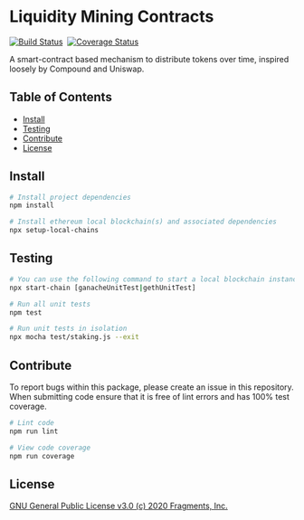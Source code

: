# Liquidity Mining Contracts

[![Build Status](https://travis-ci.com/ampleforth/token-geyser.svg?token=o34Gqy9mFp6fX3Y6jzyy&branch=master)](https://travis-ci.com/ampleforth/token-geyser)&nbsp;&nbsp;[![Coverage Status](https://coveralls.io/repos/github/ampleforth/token-geyser/badge.svg?branch=master&t=LdZfUk)](https://coveralls.io/github/ampleforth/token-geyser?branch=master)

A smart-contract based mechanism to distribute tokens over time, inspired loosely by Compound and Uniswap.

## Table of Contents

- [Install](#install)
- [Testing](#testing)
- [Contribute](#contribute)
- [License](#license)


## Install

```bash
# Install project dependencies
npm install

# Install ethereum local blockchain(s) and associated dependencies
npx setup-local-chains
```

## Testing

``` bash
# You can use the following command to start a local blockchain instance
npx start-chain [ganacheUnitTest|gethUnitTest]

# Run all unit tests
npm test

# Run unit tests in isolation
npx mocha test/staking.js --exit
```

## Contribute

To report bugs within this package, please create an issue in this repository.
When submitting code ensure that it is free of lint errors and has 100% test coverage.

``` bash
# Lint code
npm run lint

# View code coverage
npm run coverage
```

## License

[GNU General Public License v3.0 (c) 2020 Fragments, Inc.](./LICENSE)
